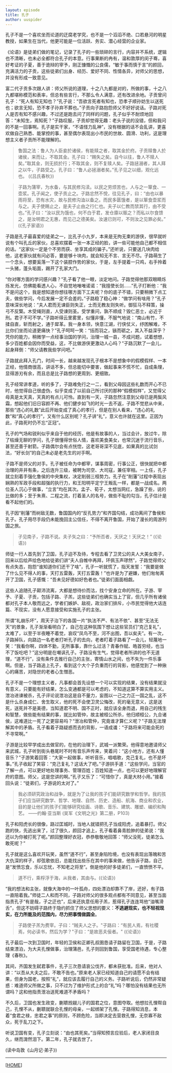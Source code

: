```yaml
---
layout: episode
title: 孔子
author: uuspider
---
```

孔子不是一个喜欢坐而论道的迂腐老学究，也不是一个滔滔不绝、口若悬河的明星教授，如果生在当代，他更可能是一位活跃、务实、潜心经营的企业家。

《论语》是徒弟们做的笔记，记录了孔子的一些琐碎的言行，内容并不系统，逻辑也不清晰，也未必全都符合孔子的本意。行事果断的冉有，温和敦厚的闵子骞，喜好考证的子夏，善于诡辩的宰予，刚正慷慨的公良儒，“敏于事而慎于言”的颜回，充满活力的子贡，这些徒弟们出身、经历、爱好不同、性情各异，对师父的思想，并没有形成一致意见。

富二代子贡多次跟人讲：师父所说的道理，十之八九都是对的，所做的事，十之八九都堪称模范和表率，但总有些言行，不那么令人满意，还有改进余地。子贡曾问孔子：“死人有知无知也？”孔子说：“吾欲言死者有知也，恐孝子顺孙妨生以送死也；欲言无知，恐不孝子孙弃不葬也。”子贡向子路抱怨师父不好好说话。子路对死人是否有知不感兴趣，不过还是跑去问了同样的问题，孔子似乎不耐烦地回答：“未知生，焉知死？”子路叹服，子贡却觉得无趣：老头子说的没错，但和我问的不是一回事啊。孔子是实干家，“不语怪力乱神”，没有根据的话不会乱讲，更喜欢做自己熟悉、能掌控的事，甚至偶尔表现出小市民的世故、圆滑、功利，这是理想主义者子贡所不能理解的。

>鲁国之法：鲁人为人臣妾於诸侯，有能赎之者，取其金於府。子贡赎鲁人於诸侯，来而让，不取其金。孔子曰：“赐失之矣。自今以往，鲁人不赎人矣。”取其金，则无损於行；不取其金，则不复赎人矣。子路拯溺者，其人拜之以牛，子路受之。孔子曰：“鲁人必拯溺者矣。”孔子见之以细，观化远也。 (《吕氏春秋》)

>子路为蒲宰，为水备，与其民修沟渎。以民之劳烦苦也，人与之一箪食、一壶浆。孔子闻之，使子贡止之。子路忿然不悅，往见孔子，曰：“由也以暴雨将至，恐有水灾，故与民修沟洫以备之。而民多匮饿者，是以箪食壶浆而与之。夫子使赐止之，是夫子止由之行仁也。夫子以仁教而禁其行，由不受也。”孔子曰：“汝以民为饿也，何不白于君，发仓廪以赈之？而私以尔食馈之，是汝明君之无惠，而见己之德美矣。汝速已则可，不则汝之见罪必矣。” (《孔子家语》)

子路是孔子最喜爱的徒弟之一，比孔子小九岁，本来是无拘无束的游侠，很早就听说有个叫孔丘的家伙，总喜欢摆着一张一本正经的脸，讲一些可能他自己都不相信的话。“这家伙一定是个不劳而获、坐享其成的骗子。”还听说，只要送几块肉给他，这老家伙就有问必答，要是够十块肉，就会知无不言、言无不尽。子路萌生了一个念头，想要奚落一下这个装腔作势的家伙，于是，左手提着一只鸡，右手拎着一头猪，蓬头垢面，踢开了孔家大门。

“你对哪方面的学问感兴趣？”孔子看了他一眼，淡定地问。子路觉得他那双眼睛烁烁发光，仿佛能看透人心，不自觉地唯唯诺诺：“我擅使长剑……”孔子打断他：“我不是问这个，我是想知道你想往哪方面下工夫呢？你的底子不错，只要稍微下点工夫，做些学问，今后发展一定不会差的。”子路稳了稳心神：“做学问有啥用？”孔子意味深长地说：“夫人君而无谏臣则失正，士而无教友则失听。御狂马不释策，操弓不反檠。木受绳则直，人受谏则圣。受学重问，孰不顺成？毁仁恶士，必近于刑。君子不可不学。”子路听得云里雾里，似懂非懂，不服气地说：“南山有竹，不揉自直，斩而射之，通于犀革。我一身本领，快意江湖，行侠仗义，纾困解难，不比你们坐而论道更痛快？”孔子呵呵一笑：“括而羽之，镞而砺之，其入不益深乎？凭你的能力，稍微学一点经事治国的学问，治理一城一县，不成问题，试着想想，多少百姓都会因你而受益，这，不比做游侠更激动人心吗？”子路沉默了一会儿，起身拜倒：“师父请教我些学问吧。”

子路就此拜入孔门，时间一长，越来越发现孔子根本不是想象中的假模假样、一本正经，他情商很高，讲话不多，但总能切中要害，做起事来不慌不忙，自成条理，显得游刃有余，而且总是比子路想的更周到、更细致。

孔子经常讲孝道，听的多了，子路难免行之一二，看到父母因这些礼数而开心不已时，他觉得自己很虚伪，似乎变成了以前自己所讨厌的那种“假模假样”，又觉得父母真是太天真，天真的有点儿可怜。直到有一天，子路忽然注意到父母已是两鬓风霜，想起他们旧日容颜不再、他们健步如飞的时光一去不返，子路不觉悲从中来，那些“违心的礼数”此后开始变成了真心的孝行，但是在别人看来，“违心的礼数”和“真心的孝行”，又有什么区别呢？孔子讲“礼”，意义也许就在这里。正因为此，子路死时仍不忘“正冠”。

孔子的气场和锐利似乎来自于他的经历，他是有故事的人，当过会计，放过牛，除了枯燥无聊的学问，孔子很懂得世俗人情，喜欢美食美女，也常沉迷于流行音乐，甚至还善于射箭。子路偶尔会有点恍惚，这老哥哥深不见底，如果真的比试剑法，“好长剑”的自己未必是老先生的对手啊。

子路不是师父的对手。孔子被任命为中都宰，谋事周密，行事公正，很快就把中都治理的井井有条，之后连升三级，被聘为司空、大司寇，兼任宰相。一上任，孔子就立刻着手强化鲁侯的中央集权，决定削弱三桓势力。孔子在“削藩”过程中表现出娴熟的军政手段和超强的执行力，和王阳明平定宁王叛乱一样，都是一战成名。两位圣人沉心于做事，“立言”均在其次。孟子、荀子，太想当网红，急躁了些，说的比做的多；至于朱熹、二程之流，打着圣人的名号，做些不耻的勾当，孔子估计是看不起他们的。

孔子因“削藩”而树敌无数，鲁国国内的“反孔势力”和齐国勾结，成功离间了鲁侯和孔子。孔子用尽手段仍未能挽回主公信任，不得不离开鲁国，开始了漫长的周游列国之旅。

>子见南子，子路不说。夫子矢之曰：“予所否者，天厌之！天厌之！” (《论语》)

师徒一行人首先到了卫国，孔子迫不及待，专程去看了卫灵公的夫人大美女南子，回来以后绘声绘色地给徒弟们讲“夫人自帷中再拜，环佩玉声璆然”，子路觉得师父有点失态，抱怨“谁知道你们还干了啥”，孔子一听就慌了，指天发誓：“我要是做了什么见不得人的事，天打五雷轰，天打五雷轰！”也许是为了避嫌，他们匆匆离开了卫国，孔子感慨：“吾未见好德如好色者也。”徒弟们面面相觑。

这些人追随孔子颠沛流离，大都是想待价而沽，找个安身立命的所在。子游、宰予、子夏、子贡，包括子路、子羔，这些徒弟们也确实当上了官，但几乎所有诸侯都对孔子本人敬而远之，学者们嫉妒、敌视，政治家们排斥，小市民觉得他大话连篇、不现实，没有人愿意接受和实施孔子的主张。

所谓“礼崩乐坏”，周天子治下的各国一片“执法不严、有法不依”、甚至“无法无天”的景象，孔子渐渐看明白了，自己在这种氛围下想让这些官员们“克己复礼”，太难了，以至于半夜睡不着觉，哀叹“凤鸟不至，河不出图，吾以矣夫”。有一次，子路掉队，向路边一名老者打听孔子的去向，老者盯着子路看了一会儿，轻蔑地一笑：“我看你啊，四体不勤，无所事事，靠什么过活？青春作赋、皓首穷经，也当不了饭吃吧？”这分明是在嘲讽孔子。子路没有生气，觉得老者所讲的也不无道理，“道不行”，没有条件去推行自己的主张，寄情山水之间，也不失为一件乐事啊。但是，当子路追上孔子，看到这个大个子负重而行的背影，他感觉到了一种揪心的痛苦，对隐世的老者心生憎恶。

孔子不是一个理想主义者，凡事都会首先设想一个可以实现的结果，没有结果就没有意义，只要能有好结果，怎么变通都是可以考虑的，不知道这算不算实用主义。泄冶进谏被杀，孔子评论说泄冶这是自不量力，妄图以一己之力正一国之乱，这不是什么杀身成仁、舍生取义，他的死不会使卫灵公悔改，死的毫无意义，这是送死，送死并不是美德，当知道君不明、国不正时，就应该全身而退，用自己的残生和智慧，做些能有结果的事，就比如管仲，故主被桓公所杀，他归顺桓公，九合诸侯，这难道比一死了之更容易吗？“泄冶和管仲，究竟谁才算仁义呢？”子路无法理解其中的矛盾。孔子看着子路疑惑而去的背影，一语成谶：“子路将来可能会死的不寻常啊。”

子游是比较早学成出去做官的，在他的治理下，武城一派繁荣。他得意地邀请师父来武城，孔子听到街头巷尾时不时有音乐声传来，笑着问：“这小地方，还有人懂音乐？”子游笑着回答：“大家一起做事，听听音乐，唱唱歌，克己复礼，也不是坏事。”孔子收起了笑容：“克己复礼？这话大了吧。”子游拱手道：“这些学问，当官的了解一点，可以更好地处理事务、管理百姓；百姓知道一点，也可以更好地理解官府的意图。师父，这是您讲的啊。”孔子又乐了：“可惜你了，真是大材小用。”接着回头说：“徒弟们，子游说的太对了。”

>我必须研究政治和战争，就是为了让我的孩子们能研究数学和哲学。我的孩子们应当研究数学、哲学、地理、自然、历史、造船、航海、商业和农业，目的是让他们的孩子们能够研究绘画、诗歌、音乐、建筑、雕塑、编织和陶艺。 ——约翰·亚当斯 (吴军《文明之光》第二册，P103)

孔子和阳虎长的很像，路过匡城时，当地人就错把孔子当成阳虎，追着暴打。师父跑的快，先逃出来了，过了很久，颜回才追上，孔子看着鼻青脸肿的徒弟说：“我还以为你被打死了呢。”颜回整理好衣冠，恭恭敬敬地回答：“师父没死，徒弟怎么敢死呢？”

孔子就是这么喜欢开玩笑，虽然“道不行”，甚至身陷险境，也没有表现出落魄和苦大仇深的样子，却弦歌依旧，总能找出些乐在其中的事来做，他告诉子路，自己是“发愤忘食，乐以忘忧，不知老之将至”。倒是他的好多徒弟们，一直愤愤不平。

>道不行，乘桴浮于海，从我者，其由与。(《论语》)

“我的想法和主张，就像大海中的一叶孤舟，四处漂泊却靠不了岸，还好，有子路一直陪着我。”师徒二人和而不同，子路对师父的很多观点都有不同意见，甚至当面指责孔子“有是哉，子之迂也”，后来还执意任用子羔，惹得孔子连连骂他“油嘴滑舌”，但这不妨碍子路终于隐约抓住了师父思想的要义：**不逃避现实，也不轻视现实，在力所能及的范围内，尽力把事情做圆全**。

>子路使子羔为费宰。子曰：“贼夫人之子。"子路曰：“有民人焉，有社稷焉，何必读书，然后为学？"子曰：“是故恶夫佞者。" (《论语》)

孔子最后一次到卫国时，年轻的卫侯和正卿孔叔圉恳请子路留在卫国，于是，子路结束漂泊，为大夫孔悝做事，治理蒲邑，孔子则回到鲁国，享受国老待遇，专心整理《春秋》。

其间，齐国发生弑君事件，孔子三次恳请哀公伐齐，都未获批准。后来，他对人讲：“以吾从大夫之后，不敢不告也。”原来老人家已经知道自己的请愿不会有结果，但身为国老，按照“礼”，就应该去履行自己的义务。子路听说后，仍然非常疑惑：难道师父所做之事，只不过为了维护形式上的合“礼”吗？哪怕没有结果也无所谓吗？这和他指责泄冶送死难道不矛盾吗？

不久后，卫国也发生政变，蒯聩觊觎儿子的国君之位，意图夺取。他想拉孔悝帮自己，孔悝不从，蒯聩就联合孔悝的母亲，一起绑架了孔悝。子路得知消息，本着“食君之禄，忠君之事”的原则，不顾危险，当即决定去营救孔悝，无奈寡不敌众，死于乱刀之下。

听说卫国有变，孔子立刻说：“由也其死矣。”当得知预言应验后，老人家闭目良久，继而潸然泪下。第二年，孔子就去世了。

(读中岛敦《山月记·弟子》)

***

[[HOME][episode]]

[episode]:http://about.uuspider.com/2019/06/02/episodeindex.html
